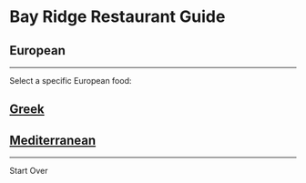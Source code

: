 # Bay Ridge Restaurant Guide
## European
---
Select a specific European food:
## [Greek](greek.md)
## [Mediterranean](mediterranean.md)
---
Start Over